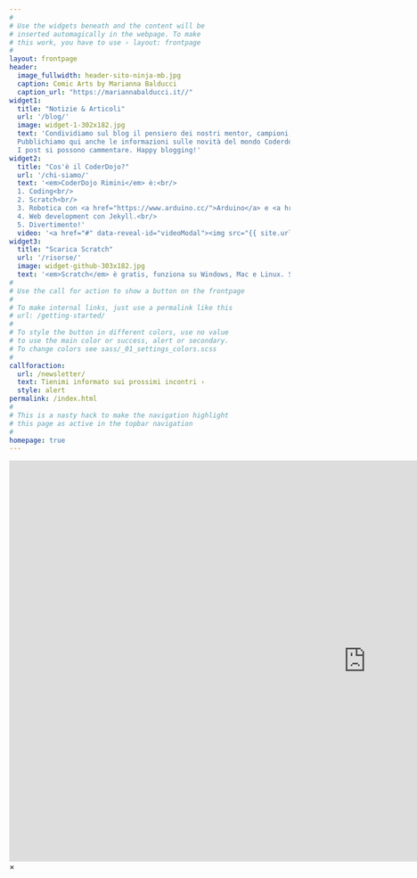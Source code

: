 ```yaml
---
#
# Use the widgets beneath and the content will be
# inserted automagically in the webpage. To make
# this work, you have to use › layout: frontpage
#
layout: frontpage
header:
  image_fullwidth: header-sito-ninja-mb.jpg
  caption: Comic Arts by Marianna Balducci
  caption_url: "https://mariannabalducci.it//"
widget1:
  title: "Notizie & Articoli"
  url: '/blog/'
  image: widget-1-302x182.jpg
  text: 'Condividiamo sul blog il pensiero dei nostri mentor, campioni, ninja ed ovviamente del nostro venerando  <a href="https://www.mind-spa.it/"><em>Sensei</em></a>.
  Pubblichiamo qui anche le informazioni sulle novità del mondo Coderdojo.
  I post si possono cammentare. Happy blogging!'
widget2:
  title: "Cos'è il CoderDojo?"
  url: '/chi-siamo/'
  text: '<em>CoderDojo Rimini</em> è:<br/>
  1. Coding<br/>
  2. Scratch<br/>
  3. Robotica con <a href="https://www.arduino.cc/">Arduino</a> e <a href="https://www.raspberrypi.org/">Raspberry</a>.<br/>
  4. Web development con Jekyll.<br/>
  5. Divertimento!'
  video: '<a href="#" data-reveal-id="videoModal"><img src="{{ site.urlimg }}/images/start-video-feeling-responsive-302x182.jpg" width="302" height="182" alt=""/></a>'
widget3:
  title: "Scarica Scratch"
  url: '/risorse/'
  image: widget-github-303x182.jpg
  text: '<em>Scratch</em> è gratis, funziona su Windows, Mac e Linux. Scaricalo e comincia a sviluppare. Prendi la versione più recente <a href="https://scratch.mit.edu/download">Scratch 2.0</a> oppure quella più stabile <a href="https://scratch.mit.edu/scratch_1.4/">Scratch 1.4</a>. Puoi anche divertirti <a href="https://scratch.mit.edu/projects/editor/?tip_bar=home">online</a>! Scrivici via Twitter <a href="https://twitter.com/coderdojoRN">@coderdojoRN</a>.'
#
# Use the call for action to show a button on the frontpage
#
# To make internal links, just use a permalink like this
# url: /getting-started/
#
# To style the button in different colors, use no value
# to use the main color or success, alert or secondary.
# To change colors see sass/_01_settings_colors.scss
#
callforaction:
  url: /newsletter/
  text: Tienimi informato sui prossimi incontri ›
  style: alert
permalink: /index.html
#
# This is a nasty hack to make the navigation highlight
# this page as active in the topbar navigation
#
homepage: true
---
```


<div id="videoModal" class="reveal-modal large" data-reveal="">
  <div class="flex-video widescreen vimeo" style="display: block;">
    <iframe width="1280" height="720" src="https://www.youtube.com/embed/70kwN4cgBjM" frameborder="0" allowfullscreen></iframe>
  </div>
  <a class="close-reveal-modal">&#215;</a>
</div>
